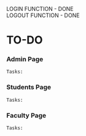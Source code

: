 LOGIN FUNCTION - DONE <br>
LOGOUT FUNCTION - DONE

# TO-DO
### Admin Page <br>
    Tasks:
### Students Page <br>
    Tasks: 
### Faculty Page <br>
    Tasks: